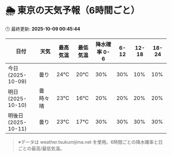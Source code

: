 # 🌦️ 東京の天気予報（6時間ごと）

🕒 最終更新: **2025-10-09 00:45:44**

| 日付 | 天気 | 最高気温 | 最低気温 | 降水確率 0-6 | 6-12 | 12-18 | 18-24 |
|------|------|----------|----------|------------|------|------|------|
| 今日 (2025-10-09) | 曇り | 24℃ | 20℃ | 30% | 30% | 10% | 10% |
| 明日 (2025-10-10) | 曇時々晴 | 23℃ | 16℃ | 20% | 20% | 20% | 20% |
| 明後日 (2025-10-11) | 曇り | 23℃ | 17℃ | 30% | 30% | 30% | 30% |

> ※データは weather.tsukumijima.net を使用。6時間ごとの降水確率と日ごとの最高/最低気温。